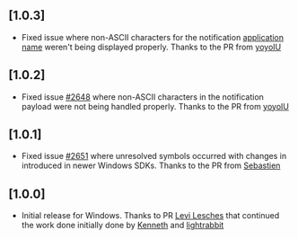 ## [1.0.3]

* Fixed issue where non-ASCII characters for the notification [application name](https://pub.dev/documentation/flutter_local_notifications/latest/flutter_local_notifications/WindowsInitializationSettings/appName.html) weren't being displayed properly. Thanks to the PR from [yoyoIU](https://github.com/yoyo930021)

## [1.0.2]

* Fixed issue [#2648](https://github.com/MaikuB/flutter_local_notifications/issues/2648) where non-ASCII characters in the notification payload were not being handled properly. Thanks to the PR from [yoyoIU](https://github.com/yoyo930021)

## [1.0.1]

* Fixed issue [#2651](https://github.com/MaikuB/flutter_local_notifications/issues/2651) where unresolved symbols occurred with changes in introduced in newer Windows SDKs. Thanks to the PR from [Sebastien](https://github.com/Sebastien-VZN)

## [1.0.0]

* Initial release for Windows. Thanks to PR [Levi Lesches](https://github.com/Levi-Lesches) that continued the work done initially done by [Kenneth](https://github.com/kennethnym) and [lightrabbit](https://github.com/lightrabbit)